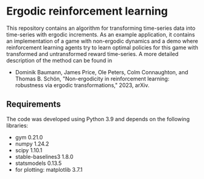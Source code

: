 # Ergodic reinforcement learning

This repository contains an algorithm for transforming time-series data into time-series with ergodic increments. As an example application, it contains an implementation of a game with non-ergodic dynamics and a demo where reinforcement learning agents try to learn optimal policies for this game with transformed and untransformed reward time-series. A more detailed description of the method can be found in

* Dominik Baumann, James Price, Ole Peters, Colm Connaughton, and Thomas B. Schön, "Non-ergodicity in reinforcement learning: robustness via ergodic transformations," 2023, arXiv.

## Requirements

The code was developed using Python 3.9 and depends on the following libraries:

* gym 0.21.0
* numpy 1.24.2
* scipy 1.10.1
* stable-baselines3 1.8.0
* statsmodels 0.13.5
* for plotting: matplotlib 3.7.1
